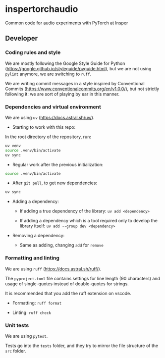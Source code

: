 # inspertorchaudio

Common code for audio experiments with PyTorch at Insper

## Developer

### Coding rules and style

We are mostly following the Google Style Guide for Python (<https://google.github.io/styleguide/pyguide.html>), but we are not using `pylint` anymore, we are switching to `ruff`.

We are writing commit messages in a style inspired by Conventional Commits (<https://www.conventionalcommits.org/en/v1.0.0/>), but not strictly following it: we are sort of playing by ear in this manner.

### Dependencies and virtual environment

We are using `uv` (<https://docs.astral.sh/uv/>).

- Starting to work with this repo:

In the root directory of the repository, run:

```bash
uv venv
source .venv/bin/activate
uv sync
```

- Regular work after the previous initialization:

```bash
source .venv/bin/activate
```

- After `git pull`, to get new dependencies:

```bash
uv sync
```

- Adding a dependency:

  - If adding a true dependency of the library: `uv add <dependency>`

  - If adding a dependency which is a tool required only to develop the library itself: `uv add --group dev <dependency>`

- Removing a dependency:

  - Same as adding, changing `add` for `remove`

### Formatting and linting

We are using `ruff` (<https://docs.astral.sh/ruff/>).

The `pyproject.toml` file contains settings for line length (90 characters) and usage of single-quotes instead of double-quotes for strings.

It is recommended that you add the ruff extension on vscode.

- Formatting: `ruff format`

- Linting: `ruff check`

### Unit tests

We are using `pytest`.

Tests go into the `tests` folder, and they try to mirror the file structure of the `src` folder.
